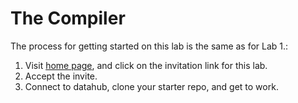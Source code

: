 # The Compiler

The process for getting started on this lab is the same as for Lab 1.:

1.  Visit [home page](https://github.com/CSE141pp/Home/), and click on the invitation link for this lab.
2.  Accept the invite.
3.  Connect to datahub, clone your starter repo, and get to work.

